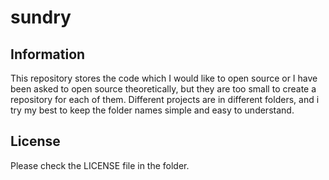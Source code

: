 # sundry
## Information
This repository stores the code which I would like to open source or I have been asked to open source theoretically, but they are too small to create a repository for each of them.
Different projects are in different folders, and i try my best to keep the folder names simple and easy to understand.

## License
Please check the LICENSE file in the folder.

